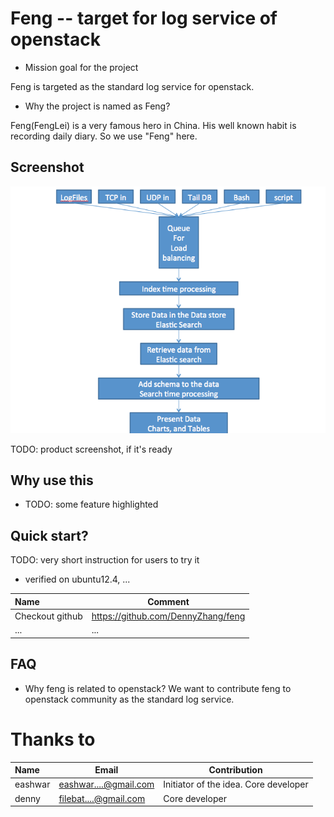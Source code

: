 Feng -- target for log service of openstack
=========
- Mission goal for the project 

Feng is targeted as the standard log service for openstack.

- Why the project is named as Feng? 

Feng(FengLei) is a very famous hero in China. His well known habit is recording daily diary. So we use "Feng" here.


## Screenshot
![](./images/design1.png)

TODO: product screenshot, if it's ready

## Why use this
- TODO: some feature highlighted

## Quick start?
TODO: very short instruction for users to try it

- verified on ubuntu12.4, ...

| Name | Comment |
|:-----------------|----|
| Checkout github | https://github.com/DennyZhang/feng |
|... | ...|

## FAQ
- Why feng is related to openstack?
We want to contribute feng to openstack community as the standard log service.

# Thanks to

| Name | Email | Contribution |
|:--------|---------------|------------------|
|eashwar | eashwar....@gmail.com | Initiator of the idea. Core developer |
|denny | filebat....@gmail.com | Core developer |
